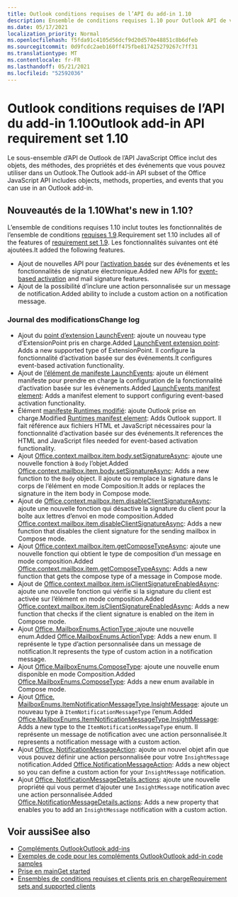 ```yaml
---
title: Outlook conditions requises de l’API du add-in 1.10
description: Ensemble de conditions requises 1.10 pour Outlook API de votre application.
ms.date: 05/17/2021
localization_priority: Normal
ms.openlocfilehash: f5fda91c4105d56dcf9d20d570e48851c8b6dfeb
ms.sourcegitcommit: 0d9fcdc2aeb160ff475fbe817425279267c7ff31
ms.translationtype: MT
ms.contentlocale: fr-FR
ms.lasthandoff: 05/21/2021
ms.locfileid: "52592036"
---
```

# <a name="outlook-add-in-api-requirement-set-110"></a><span data-ttu-id="69d41-103">Outlook conditions requises de l’API du add-in 1.10</span><span class="sxs-lookup"><span data-stu-id="69d41-103">Outlook add-in API requirement set 1.10</span></span>

<span data-ttu-id="69d41-104">Le sous-ensemble d’API de Outlook de l’API JavaScript Office inclut des objets, des méthodes, des propriétés et des événements que vous pouvez utiliser dans un Outlook.</span><span class="sxs-lookup"><span data-stu-id="69d41-104">The Outlook add-in API subset of the Office JavaScript API includes objects, methods, properties, and events that you can use in an Outlook add-in.</span></span>

## <a name="whats-new-in-110"></a><span data-ttu-id="69d41-105">Nouveautés de la 1.10</span><span class="sxs-lookup"><span data-stu-id="69d41-105">What's new in 1.10?</span></span>

<span data-ttu-id="69d41-106">L’ensemble de conditions requises 1.10 inclut toutes les fonctionnalités de l’ensemble de conditions [requises 1.9](../requirement-set-1.9/outlook-requirement-set-1.9.md).</span><span class="sxs-lookup"><span data-stu-id="69d41-106">Requirement set 1.10 includes all of the features of [requirement set 1.9](../requirement-set-1.9/outlook-requirement-set-1.9.md).</span></span> <span data-ttu-id="69d41-107">Les fonctionnalités suivantes ont été ajoutées.</span><span class="sxs-lookup"><span data-stu-id="69d41-107">It added the following features.</span></span>

- <span data-ttu-id="69d41-108">Ajout de nouvelles API pour [l’activation basée](../../../outlook/autolaunch.md) sur des événements et les fonctionnalités de signature électronique.</span><span class="sxs-lookup"><span data-stu-id="69d41-108">Added new APIs for [event-based activation](../../../outlook/autolaunch.md) and mail signature features.</span></span>
- <span data-ttu-id="69d41-109">Ajout de la possibilité d’inclure une action personnalisée sur un message de notification.</span><span class="sxs-lookup"><span data-stu-id="69d41-109">Added ability to include a custom action on a notification message.</span></span>

### <a name="change-log"></a><span data-ttu-id="69d41-110">Journal des modifications</span><span class="sxs-lookup"><span data-stu-id="69d41-110">Change log</span></span>

- <span data-ttu-id="69d41-111">Ajout du [point d’extension LaunchEvent](../../manifest/extensionpoint.md#launchevent): ajoute un nouveau type d’ExtensionPoint pris en charge.</span><span class="sxs-lookup"><span data-stu-id="69d41-111">Added [LaunchEvent extension point](../../manifest/extensionpoint.md#launchevent): Adds a new supported type of ExtensionPoint.</span></span> <span data-ttu-id="69d41-112">Il configure la fonctionnalité d’activation basée sur des événements.</span><span class="sxs-lookup"><span data-stu-id="69d41-112">It configures event-based activation functionality.</span></span>
- <span data-ttu-id="69d41-113">Ajout de [l’élément de manifeste LaunchEvents](../../manifest/launchevents.md): ajoute un élément manifeste pour prendre en charge la configuration de la fonctionnalité d’activation basée sur les événements.</span><span class="sxs-lookup"><span data-stu-id="69d41-113">Added [LaunchEvents manifest element](../../manifest/launchevents.md): Adds a manifest element to support configuring event-based activation functionality.</span></span>
- <span data-ttu-id="69d41-114">Élément [manifeste Runtimes modifié](../../manifest/runtimes.md): ajoute Outlook prise en charge.</span><span class="sxs-lookup"><span data-stu-id="69d41-114">Modified [Runtimes manifest element](../../manifest/runtimes.md): Adds Outlook support.</span></span> <span data-ttu-id="69d41-115">Il fait référence aux fichiers HTML et JavaScript nécessaires pour la fonctionnalité d’activation basée sur des événements.</span><span class="sxs-lookup"><span data-stu-id="69d41-115">It references the HTML and JavaScript files needed for event-based activation functionality.</span></span>
- <span data-ttu-id="69d41-116">Ajout [Office.context.mailbox.item.body.setSignatureAsync](/javascript/api/outlook/office.body?view=outlook-js-1.10&preserve-view=true#setsignatureasync-data--options--callback-): ajoute une nouvelle fonction à `Body` l’objet.</span><span class="sxs-lookup"><span data-stu-id="69d41-116">Added [Office.context.mailbox.item.body.setSignatureAsync](/javascript/api/outlook/office.body?view=outlook-js-1.10&preserve-view=true#setsignatureasync-data--options--callback-): Adds a new function to the `Body` object.</span></span> <span data-ttu-id="69d41-117">Il ajoute ou remplace la signature dans le corps de l’élément en mode Composition.</span><span class="sxs-lookup"><span data-stu-id="69d41-117">It adds or replaces the signature in the item body in Compose mode.</span></span>
- <span data-ttu-id="69d41-118">Ajout de [Office.context.mailbox.item.disableClientSignatureAsync](office.context.mailbox.item.md#methods): ajoute une nouvelle fonction qui désactive la signature du client pour la boîte aux lettres d’envoi en mode composition.</span><span class="sxs-lookup"><span data-stu-id="69d41-118">Added [Office.context.mailbox.item.disableClientSignatureAsync](office.context.mailbox.item.md#methods): Adds a new function that disables the client signature for the sending mailbox in Compose mode.</span></span>
- <span data-ttu-id="69d41-119">Ajout [Office.context.mailbox.item.getComposeTypeAsync](/javascript/api/outlook/office.messagecompose?view=outlook-js-1.10&preserve-view=true#getcomposetypeasync-options--callback-): ajoute une nouvelle fonction qui obtient le type de composition d’un message en mode composition.</span><span class="sxs-lookup"><span data-stu-id="69d41-119">Added [Office.context.mailbox.item.getComposeTypeAsync](/javascript/api/outlook/office.messagecompose?view=outlook-js-1.10&preserve-view=true#getcomposetypeasync-options--callback-): Adds a new function that gets the compose type of a message in Compose mode.</span></span>
- <span data-ttu-id="69d41-120">Ajout de [Office.context.mailbox.item.isClientSignatureEnabledAsync](office.context.mailbox.item.md#methods): ajoute une nouvelle fonction qui vérifie si la signature du client est activée sur l’élément en mode composition.</span><span class="sxs-lookup"><span data-stu-id="69d41-120">Added [Office.context.mailbox.item.isClientSignatureEnabledAsync](office.context.mailbox.item.md#methods): Adds a new function that checks if the client signature is enabled on the item in Compose mode.</span></span>
- <span data-ttu-id="69d41-121">Ajout [Office. MailboxEnums.ActionType :](/javascript/api/outlook/office.mailboxenums.actiontype)ajoute une nouvelle enum.</span><span class="sxs-lookup"><span data-stu-id="69d41-121">Added [Office.MailboxEnums.ActionType](/javascript/api/outlook/office.mailboxenums.actiontype): Adds a new enum.</span></span> <span data-ttu-id="69d41-122">Il représente le type d’action personnalisée dans un message de notification.</span><span class="sxs-lookup"><span data-stu-id="69d41-122">It represents the type of custom action in a notification message.</span></span>
- <span data-ttu-id="69d41-123">Ajout [Office.MailboxEnums.ComposeType](/javascript/api/outlook/office.mailboxenums.composetype?view=outlook-js-1.10&preserve-view=true): ajoute une nouvelle enum disponible en mode Composition.</span><span class="sxs-lookup"><span data-stu-id="69d41-123">Added [Office.MailboxEnums.ComposeType](/javascript/api/outlook/office.mailboxenums.composetype?view=outlook-js-1.10&preserve-view=true): Adds a new enum available in Compose mode.</span></span>
- <span data-ttu-id="69d41-124">Ajout [Office. MailboxEnums.ItemNotificationMessageType.InsightMessage](/javascript/api/outlook/office.mailboxenums.itemnotificationmessagetype): ajoute un nouveau type à `ItemNotificationMessageType` l’enum.</span><span class="sxs-lookup"><span data-stu-id="69d41-124">Added [Office.MailboxEnums.ItemNotificationMessageType.InsightMessage](/javascript/api/outlook/office.mailboxenums.itemnotificationmessagetype): Adds a new type to the `ItemNotificationMessageType` enum.</span></span> <span data-ttu-id="69d41-125">Il représente un message de notification avec une action personnalisée.</span><span class="sxs-lookup"><span data-stu-id="69d41-125">It represents a notification message with a custom action.</span></span>
- <span data-ttu-id="69d41-126">Ajout [Office. NotificationMessageAction](/javascript/api/outlook/office.notificationmessageaction): ajoute un nouvel objet afin que vous pouvez définir une action personnalisée pour votre `InsightMessage` notification.</span><span class="sxs-lookup"><span data-stu-id="69d41-126">Added [Office.NotificationMessageAction](/javascript/api/outlook/office.notificationmessageaction): Adds a new object so you can define a custom action for your `InsightMessage` notification.</span></span>
- <span data-ttu-id="69d41-127">Ajout [Office. NotificationMessageDetails.actions](/javascript/api/outlook/office.notificationmessagedetails#actions): ajoute une nouvelle propriété qui vous permet d’ajouter une `InsightMessage` notification avec une action personnalisée.</span><span class="sxs-lookup"><span data-stu-id="69d41-127">Added [Office.NotificationMessageDetails.actions](/javascript/api/outlook/office.notificationmessagedetails#actions): Adds a new property that enables you to add an `InsightMessage` notification with a custom action.</span></span>

## <a name="see-also"></a><span data-ttu-id="69d41-128">Voir aussi</span><span class="sxs-lookup"><span data-stu-id="69d41-128">See also</span></span>

- [<span data-ttu-id="69d41-129">Compléments Outlook</span><span class="sxs-lookup"><span data-stu-id="69d41-129">Outlook add-ins</span></span>](../../../outlook/outlook-add-ins-overview.md)
- [<span data-ttu-id="69d41-130">Exemples de code pour les compléments Outlook</span><span class="sxs-lookup"><span data-stu-id="69d41-130">Outlook add-in code samples</span></span>](https://developer.microsoft.com/outlook/gallery/?filterBy=Outlook,Samples,Add-ins)
- [<span data-ttu-id="69d41-131">Prise en main</span><span class="sxs-lookup"><span data-stu-id="69d41-131">Get started</span></span>](../../../quickstarts/outlook-quickstart.md)
- [<span data-ttu-id="69d41-132">Ensembles de conditions requises et clients pris en charge</span><span class="sxs-lookup"><span data-stu-id="69d41-132">Requirement sets and supported clients</span></span>](../../requirement-sets/outlook-api-requirement-sets.md)
